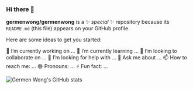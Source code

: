 ### Hi there 👋


**germenwong/germenwong** is a ✨ _special_ ✨ repository because its `README.md` (this file) appears on your GitHub profile.

Here are some ideas to get you started:

🔭 I’m currently working on ...
🌱 I’m currently learning ...
👯 I’m looking to collaborate on ...
🤔 I’m looking for help with ...
💬 Ask me about ...
📫 How to reach me: ...
😄 Pronouns: ...
⚡ Fun fact: ...



![Germen Wong's GitHub stats](https://github-readme-stats.vercel.app/api?username=germenwong&show_icons=true&theme=dark)



